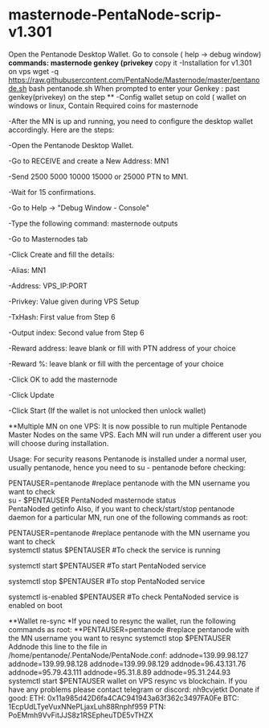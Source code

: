 # masternode-PentaNode-scrip-v1.301
Open the Pentanode Desktop Wallet.
Go to console ( help -> debug window)
**commands: masternode genkey (privekey**
copy it
-Installation for v1.301 on vps
wget -q https://raw.githubusercontent.com/PentaNode/Masternode/master/pentanode.sh
bash pentanode.sh
When prompted to enter your Genkey : past genkey(privekey) on the step **
-Config wallet setup on cold ( wallet on windows or linux, Contain Required coins for masternode

-After the MN is up and running, you need to configure the desktop wallet accordingly. Here are the steps:

-Open the Pentanode Desktop Wallet.

-Go to RECEIVE and create a New Address: MN1

-Send 2500 5000 10000 15000 or 25000 PTN to MN1.

-Wait for 15 confirmations.

-Go to Help -> "Debug Window - Console"

-Type the following command: masternode outputs

-Go to Masternodes tab

-Click Create and fill the details:

-Alias: MN1

-Address: VPS_IP:PORT

-Privkey: Value given during VPS Setup

-TxHash: First value from Step 6

-Output index: Second value from Step 6

-Reward address: leave blank or fill with PTN address of your choice

-Reward %: leave blank or fill with the percentage of your choice

-Click OK to add the masternode

-Click Update

-Click Start (If the wallet is not unlocked then unlock wallet)


**Multiple MN on one VPS:
It is now possible to run multiple Pentanode Master Nodes on the same VPS. Each MN will run under a different user you will choose during installation.

Usage:
For security reasons Pentanode is installed under a normal user, usually pentanode, hence you need to su - pentanode before checking:

PENTAUSER=pentanode #replace pentanode with the MN username you want to check  
su - $PENTAUSER
PentaNoded masternode status  
PentaNoded getinfo
Also, if you want to check/start/stop pentanode daemon for a particular MN, run one of the following commands as root:

PENTAUSER=pentanode  #replace pentanode with the MN username you want to check  
systemctl status $PENTAUSER #To check the service is running

systemctl start $PENTAUSER #To start PentaNoded service 

systemctl stop $PENTAUSER #To stop PentaNoded service

systemctl is-enabled $PENTAUSER #To check PentaNoded service is enabled on boot  

**Wallet re-sync
*If you need to resync the wallet, run the following commands as root:
**PENTAUSER=pentanode  #replace pentanode with the MN username you want to resync
systemctl stop $PENTAUSER
Addnode this line to the file in /home/pentanode/.PentaNode/PentaNode.conf:
addnode=139.99.98.127
addnode=139.99.98.128
addnode=139.99.98.129
addnode=96.43.131.76
addnode=95.79.43.111
addnode=95.31.8.89
addnode=95.31.244.93
systemctl start $PENTAUSER
wallet on VPS resync vs blockchain.
If you have any problems please contact telegram or discord: nh9cvjetkt
Donate if good:
ETH: 0x11a985d42D6fa4CAC941943a63f362c3497FA0Fe
BTC: 1EcpUdLTyeVuxNNePLjaxLuh88Rnphf959
PTN: PoEMmh9VvFitJJS8z1RSEpheuTDE5vTHZX
